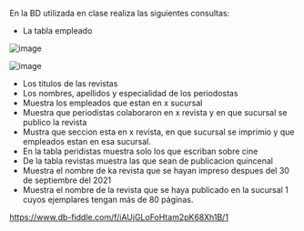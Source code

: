 En la BD utilizada en clase realiza las siguientes consultas:

* La tabla empleado
 
![image](https://user-images.githubusercontent.com/102439883/172027443-07df4f52-9922-484b-a1e0-5c6e7f30115c.png)

![image](https://user-images.githubusercontent.com/102439883/172027451-10cf3b43-6142-4114-ae9d-476223a69351.png)


* Los titulos de las revistas
* Los nombres, apellidos y especialidad de los periodostas
* Muestra los empleados que estan en x sucursal
* Muestra que periodistas colaboraron en x revista y en que sucursal se publico la revista
* Mustra que seccion esta en x revista, en que sucursal se imprimio y que empleados estan en esa sucursal.
* En la tabla peridistas muestra solo los que escriban sobre cine
* De la tabla revistas muestra las que sean de publicacion quincenal
* Muestra el nombre de ka revista que se hayan impreso despues del 30 de septiembre del 2021
* Muestra el nombre de la revista que se haya publicado en la sucursal 1 cuyos ejemplares tengan más de 80 páginas.

https://www.db-fiddle.com/f/iAUjGLoFoHtam2pK68Xh1B/1

